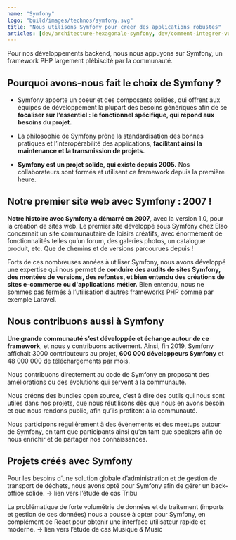 ```yaml
---
name: "Symfony"
logo: "build/images/technos/symfony.svg"
title: "Nous utilisons Symfony pour créer des applications robustes"
articles: [dev/architecture-hexagonale-symfony, dev/comment-integrer-vue-js-application-symfony, dev/authentification-par-lien-magique]
---
```


Pour nos développements backend, nous nous appuyons sur Symfony, un framework PHP largement plébiscité par la communauté.

## Pourquoi avons-nous fait le choix de Symfony ?

- Symfony apporte un coeur et des composants solides, qui offrent aux équipes de développement la plupart des besoins génériques afin de se **focaliser sur l’essentiel : le fonctionnel spécifique, qui répond aux besoins du projet.**

- La philosophie de Symfony prône la standardisation des bonnes pratiques et l’interopérabilité des applications, **facilitant ainsi la maintenance et la transmission de projets.**

- **Symfony est un projet solide, qui existe depuis 2005.** Nos collaborateurs sont formés et utilisent ce framework depuis la première heure.

## Notre premier site web avec Symfony : 2007 !

**Notre histoire avec Symfony a démarré en 2007**, avec la version 1.0, pour la création de sites web. Le premier site développé sous Symfony chez Elao concernait un site communautaire de loisirs créatifs, avec énormément de fonctionnalités telles qu’un forum, des galeries photos, un catalogue produit, etc. Que de chemins et de versions parcourues depuis !

Forts de ces nombreuses années à utiliser Symfony, nous avons développé une expertise qui nous permet de **conduire des audits de sites Symfony, des montées de versions, des refontes, et bien entendu des créations de sites e-commerce ou d'applications métier.** Bien entendu, nous ne sommes pas fermés à l’utilisation d’autres frameworks PHP comme par exemple Laravel.

## Nous contribuons aussi à Symfony

**Une grande communauté s’est développée et échange autour de ce framework**, et nous y contribuons activement. Ainsi, fin 2019, Symfony affichait 3000 contributeurs au projet, **600 000 développeurs Symfony** et 48 000 000 de téléchargements par mois.

Nous contribuons directement au code de Symfony en proposant des améliorations ou des évolutions qui servent à la communauté.

Nous créons des bundles open source, c’est à dire des outils qui nous sont utiles dans nos projets, que nous réutilisons dès que nous en avons besoin et que nous rendons public, afin qu’ils profitent à la communauté.

Nous participons régulièrement à des évènements et des meetups autour de Symfony, en tant que participants ainsi qu’en tant que speakers afin de nous enrichir et de partager nos connaissances.

## Projets créés avec Symfony

Pour les besoins d’une solution globale d’administration et de gestion de transport de déchets, nous avons opté pour Symfony afin de gérer un back-office solide.
-> lien vers l’étude de cas Tribu

La problématique de forte volumétrie de données et de traitement (imports et gestion de ces données) nous a poussé à opter pour Symfony, en complément de React pour obtenir une interface utilisateur rapide et moderne.
-> lien vers l’étude de cas Musique & Music
